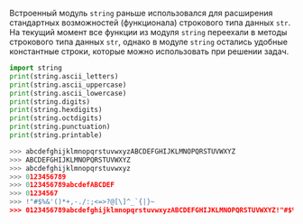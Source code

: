 Встроенный модуль `string` раньше использовался для расширения стандартных возможностей (функционала) строкового типа данных `str`. На текущий момент все функции из модуля `string` переехали в методы строкового типа данных `str`, однако в модуле `string` остались удобные константные строки, которые можно использовать при решении задач.

```python
import string 
print(string.ascii_letters) 
print(string.ascii_uppercase) 
print(string.ascii_lowercase) 
print(string.digits) 
print(string.hexdigits) 
print(string.octdigits) 
print(string.punctuation) 
print(string.printable)

>>> abcdefghijklmnopqrstuvwxyzABCDEFGHIJKLMNOPQRSTUVWXYZ 
>>> ABCDEFGHIJKLMNOPQRSTUVWXYZ 
>>> abcdefghijklmnopqrstuvwxyz 
>>> 0123456789 
>>> 0123456789abcdefABCDEF 
>>> 01234567 
>>> !"#$%&'()*+,-./:;<=>?@[\]^_`{|}~ 
>>> 0123456789abcdefghijklmnopqrstuvwxyzABCDEFGHIJKLMNOPQRSTUVWXYZ!"#$%&'()*+,-./:;<=>?@[\]^_`{|}~ \t\n\r\x0b\x0c
```